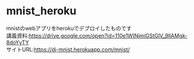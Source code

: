 # mnist_heroku
mnistのwebアプリをherokuでデプロイしたものです <br>
講義資料:https://drive.google.com/open?id=110e1WINjmiGStGlV_9llAMgk-8doYyTY <br>
サイトURL:https://dj-mnist.herokuapp.com/mnist/
